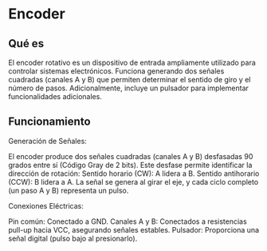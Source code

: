 # Encoder

## Qué es

El encoder rotativo es un dispositivo de entrada ampliamente utilizado para controlar sistemas electrónicos. Funciona generando dos señales cuadradas (canales A y B) que permiten determinar el sentido de giro y el número de pasos. Adicionalmente, incluye un pulsador para implementar funcionalidades adicionales.

## Funcionamiento

Generación de Señales:

El encoder produce dos señales cuadradas (canales A y B) desfasadas 90 grados entre sí (Código Gray de 2 bits). Este desfase permite identificar la dirección de rotación:
Sentido horario (CW): A lidera a B.
Sentido antihorario (CCW): B lidera a A.
La señal se genera al girar el eje, y cada ciclo completo (un paso A y B) representa un pulso.

Conexiones Eléctricas:

Pin común: Conectado a GND.
Canales A y B: Conectados a resistencias pull-up hacia VCC, asegurando señales estables.
Pulsador: Proporciona una señal digital (pulso bajo al presionarlo).
